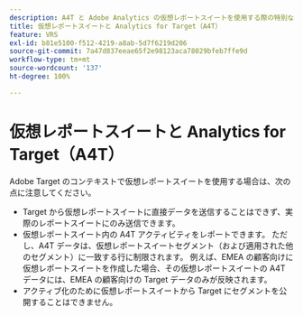 ```yaml
---
description: A4T と Adobe Analytics の仮想レポートスイートを使用する際の特別な考慮事項
title: 仮想レポートスイートと Analytics for Target（A4T）
feature: VRS
exl-id: b81e5100-f512-4219-a8ab-5d7f6219d206
source-git-commit: 7a47d837eeae65f2e98123aca78029bfeb7ffe9d
workflow-type: tm+mt
source-wordcount: '137'
ht-degree: 100%

---
```


# 仮想レポートスイートと Analytics for Target（A4T）

Adobe Target のコンテキストで仮想レポートスイートを使用する場合は、次の点に注意してください。

* Target から仮想レポートスイートに直接データを送信することはできず、実際のレポートスイートにのみ送信できます。
* 仮想レポートスイート内の A4T アクティビティをレポートできます。 ただし、A4T データは、仮想レポートスイートセグメント（および適用された他のセグメント）に一致する行に制限されます。 例えば、EMEA の顧客向けに仮想レポートスイートを作成した場合、その仮想レポートスイートの A4T データには、EMEA の顧客向けの Target データのみが反映されます。
* アクティブ化のために仮想レポートスイートから Target にセグメントを公開することはできません。
